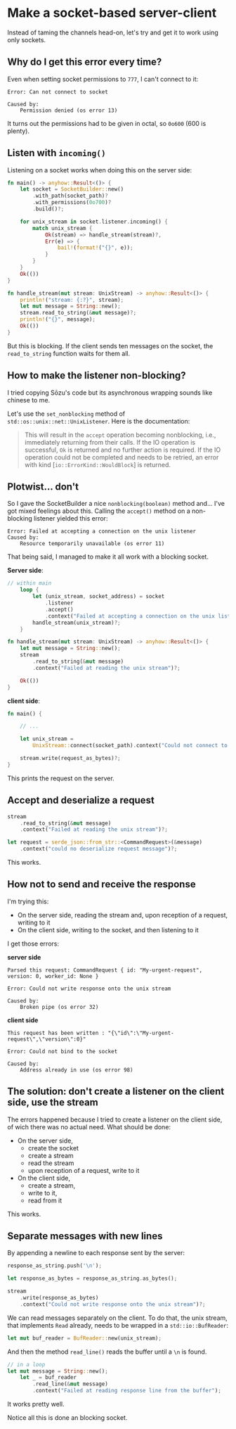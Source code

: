 # Make a socket-based server-client

Instead of taming the channels head-on, let's try and get it to work using only sockets.

## Why do I get this error every time?

Even when setting socket permissions to `777`, I can't connect to it:

```
Error: Can not connect to socket

Caused by:
    Permission denied (os error 13)
```

It turns out the permissions had to be given in octal, so `0o600` (600 is plenty).

## Listen with `incoming()`

Listening on a socket works when doing this on the server side:

```rust
fn main() -> anyhow::Result<()> {
    let socket = SocketBuilder::new()
        .with_path(socket_path)?
        .with_permissions(0o700)?
        .build()?;

    for unix_stream in socket.listener.incoming() {
        match unix_stream {
            Ok(stream) => handle_stream(stream)?,
            Err(e) => {
                bail!(format!("{}", e));
            }
        }
    }
    Ok(())
}

fn handle_stream(mut stream: UnixStream) -> anyhow::Result<()> {
    println!("stream: {:?}", stream);
    let mut message = String::new();
    stream.read_to_string(&mut message)?;
    println!("{}", message);
    Ok(())
}
```

But this is blocking. If the client sends ten messages on the socket, the `read_to_string` function waits for them all.

## How to make the listener non-blocking?

I tried copying Sōzu's code but its asynchronous wrapping sounds like chinese to me.

Let's use the `set_nonblocking` method of `std::os::unix::net::UnixListener`.
Here is the documentation:

> This will result in the `accept` operation becoming nonblocking,
> i.e., immediately returning from their calls. If the IO operation is
> successful, `Ok` is returned and no further action is required. If the
> IO operation could not be completed and needs to be retried, an error
> with kind [`io::ErrorKind::WouldBlock`] is returned.

## Plotwist... don't

So I gave the SocketBuilder a nice `nonblocking(boolean)` method and…
I've got mixed feelings about this.
Calling the `accept()` method on a non-blocking listener yielded this error:

    Error: Failed at accepting a connection on the unix listener
    Caused by:
        Resource temporarily unavailable (os error 11)

That being said, I managed to make it all work with a blocking socket.

**Server side**:

```rust
// within main
    loop {
        let (unix_stream, socket_address) = socket
            .listener
            .accept()
            .context("Failed at accepting a connection on the unix listener")?;
        handle_stream(unix_stream)?;
    }

fn handle_stream(mut stream: UnixStream) -> anyhow::Result<()> {
    let mut message = String::new();
    stream
        .read_to_string(&mut message)
        .context("Failed at reading the unix stream")?;

    Ok(())
}
```

**client side**:

```rust
fn main() {

    // ...

    let unix_stream =
        UnixStream::connect(socket_path).context("Could not connect to unix socket")?;

    stream.write(request_as_bytes)?;
}
```

This prints the request on the server.

## Accept and deserialize a request

```rust
stream
    .read_to_string(&mut message)
    .context("Failed at reading the unix stream")?;

let request = serde_json::from_str::<CommandRequest>(&message)
    .context("could no deserialize request message")?;
```

This works.

## How not to send and receive the response

I'm trying this:

-   On the server side, reading the stream and, upon reception of a request, writing to it
-   On the client side, writing to the socket, and then listening to it

I get those errors:

**server side**

```
Parsed this request: CommandRequest { id: "My-urgent-request", version: 0, worker_id: None }

Error: Could not write response onto the unix stream

Caused by:
    Broken pipe (os error 32)
```

**client side**

```
This request has been written : "{\"id\":\"My-urgent-request\",\"version\":0}"

Error: Could not bind to the socket

Caused by:
    Address already in use (os error 98)
```

## The solution: don't create a listener on the client side, use the stream

The errors happened because I tried to create a listener on the client side, of wich there was no actual need.
What should be done:

-   On the server side,
    -   create the socket
    -   create a stream
    -   read the stream
    -   upon reception of a request, write to it
-   On the client side,
    -   create a stream,
    -   write to it,
    -   read from it

This works.

## Separate messages with new lines

By appending a newline to each response sent by the server:

```rust
response_as_string.push('\n');

let response_as_bytes = response_as_string.as_bytes();

stream
    .write(response_as_bytes)
    .context("Could not write response onto the unix stream")?;
```

We can read messages separately on the client.
To do that, the unix stream, that implements `Read` already, needs to be wrapped in a `std::io::BufReader`:

```rust
let mut buf_reader = BufReader::new(unix_stream);
```

And then the method `read_line()` reads the buffer until a `\n` is found.

```rust
// in a loop
let mut message = String::new();
    let _ = buf_reader
        .read_line(&mut message)
        .context("Failed at reading response line from the buffer");
```

It works pretty well.

Notice all this is done an blocking socket.
